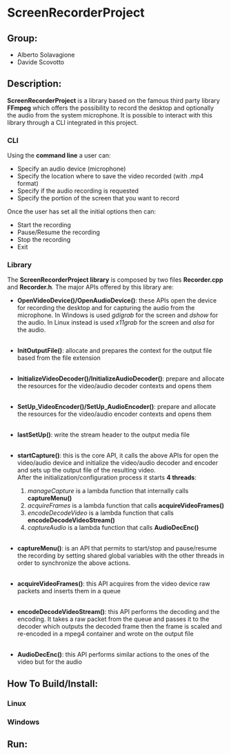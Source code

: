 # ScreenRecorderProject


## Group:
* Alberto Solavagione
* Davide Scovotto



## Description:
**ScreenRecorderProject** is a library based on the famous third party library **FFmpeg** which offers 
the possibility to record the desktop and optionally the audio from the system microphone.
It is possible to interact with this library through a CLI integrated in this project.

### CLI
Using the **command line** a user can:
* Specify an audio device (microphone)
* Specify the location where to save the video recorded (with .mp4 format)
* Specify if the audio recording is requested
* Specify the portion of the screen that you want to record

Once the user has set all the initial options then can:
* Start the recording
* Pause/Resume the recording 
* Stop the recording
* Exit

### Library

The **ScreenRecorderProject library** is composed by two files **Recorder.cpp** and **Recorder.h**.
The major APIs offered by this library are:
* **OpenVideoDevice()/OpenAudioDevice()**: these APIs open the device for recording the desktop and for
capturing the audio from the microphone. In Windows is used _gdigrab_ for the screen and _dshow_ for the audio.
In Linux instead is used _x11grab_ for the screen and _alsa_ for the audio.
  <br><br/>
* **InitOutputFile()**: allocate and prepares the context for the output file based from the file extension
  <br><br/>
* **InitializeVideoDecoder()/InitializeAudioDecoder()**: prepare and allocate the resources for the video/audio decoder contexts and opens them
  <br><br/>
* **SetUp_VideoEncoder()/SetUp_AudioEncoder()**: prepare and allocate the resources for the video/audio encoder contexts and opens them
  <br><br/>
* **lastSetUp()**: write the stream header to the output media file
  <br><br/>

* **startCapture()**: this is the core API, it calls the above APIs for open the video/audio device and initialize the
video/audio decoder and encoder and sets up the output file of the resulting video.<br />
After the initialization/configuration process it starts **4 threads**:
  1. _manageCapture_ is a lambda function that internally calls **captureMenu()** 
  2. _acquireFrames_ is a lambda function that calls **acquireVideoFrames()**
  3. _encodeDecodeVideo_ is a lambda function that calls **encodeDecodeVideoStream()**
  4. _captureAudio_ is a lambda function that calls **AudioDecEnc()**
  
  <br/> 

* **captureMenu()**: is an API that permits to start/stop and pause/resume the recording by setting
shared global variables with the other threads in order to synchronize the above actions.
<br><br/>
* **acquireVideoFrames()**: this API acquires from the video device raw packets and inserts them in
a queue
<br><br/>
* **encodeDecodeVideoStream()**: this API performs the decoding and the encoding. It takes a raw packet from the
queue and passes it to the decoder which outputs the decoded frame then the frame is scaled and re-encoded in a mpeg4 container and wrote 
on the output file
<br><br/>
* **AudioDecEnc()**: this API performs similar actions to the ones of the video but for the audio

## How To Build/Install:

### Linux

### Windows

## Run:


